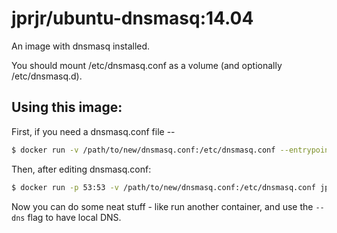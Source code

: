 # jprjr/ubuntu-dnsmasq:14.04

An image with dnsmasq installed.

You should mount /etc/dnsmasq.conf as a volume (and optionally /etc/dnsmasq.d).

## Using this image:

First, if you need a dnsmasq.conf file --

```bash
$ docker run -v /path/to/new/dnsmasq.conf:/etc/dnsmasq.conf --entrypoint /opt/copyconf.sh jprjr/ubuntu-dnsmasq:14.04
```

Then, after editing dnsmasq.conf:

```bash
$ docker run -p 53:53 -v /path/to/new/dnsmasq.conf:/etc/dnsmasq.conf jprjr/ubuntu-dnsmasq:14.04
```

Now you can do some neat stuff - like run another container, and use the `--dns` flag to have
local DNS.
